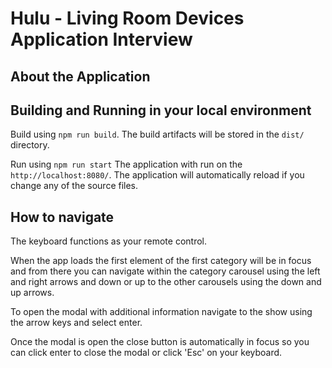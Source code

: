 # Hulu - Living Room Devices Application Interview

## About the Application


## Building and Running in your local environment

Build using `npm run build`. The build artifacts will be stored in the `dist/` directory.

Run using `npm run start`
The application with run on the `http://localhost:8080/`. The application will automatically reload if you change any of the source files.

## How to navigate
The keyboard functions as your remote control.

When the app loads the first element of the first category will be in focus and from there you can navigate within the category carousel using the left and right arrows and down or up to the other carousels using the down and up arrows.

To open the modal with additional information navigate to the show using the arrow keys and select enter.

Once the modal is open the close button is automatically in focus so you can click enter to close the modal or click 'Esc' on your keyboard.


